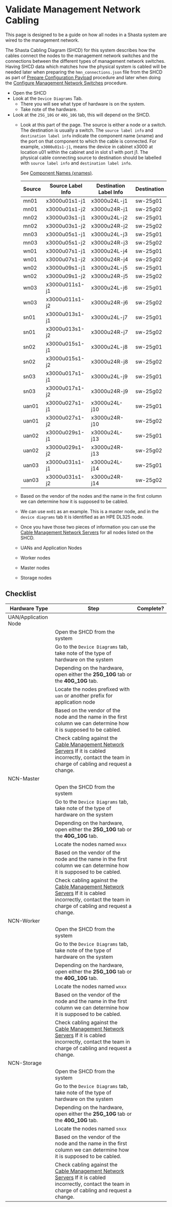 # Validate Management Network Cabling

This page is designed to be a guide on how all nodes in a Shasta system are wired to the management network.

The Shasta Cabling Diagram (SHCD) for this system describes how the cables connect the nodes to the management network switches
and the connections between the different types of management network switches.
Having SHCD data which matches how the physical system is cabled will be needed later when preparing the `hmn_connections.json`
file from the SHCD as part of [Prepare Configuration Payload](index.md#prepare_configuration_payload) procedure and later when 
doing the [Configure Management Network Switches](index.md#configure_management_network) procedure.

- Open the SHCD
- Look at the ```Device Diagrams``` Tab.
   - There you will see what type of hardware is on the system.
   - Take note of the hardware.
- Look at the ```25G_10G``` or ```40G_10G``` tab, this will depend on the SHCD.
   - Look at this part of the page. The source is either a node or a switch. The destination is usually a switch.
     The `source label info` and `destination label info` indicate the component name (xname) and the port on that component to which
     the cable is connected. For example, `x3000u01s1-j1`, means the device in cabinet x3000 at location u01 within the cabinet and in slot s1 with port j1.
     The physical cable connecting source to destination should be labelled with `source label info` and `destination label info`.

     See [Component Names (xnames)](../operations/Component_Names_xnames.md).
     

      | Source | Source Label Info | Destination Label Info | Destination |
      | --- | --- | ---| --- |
      | mn01 | x3000u01s1-j1 | x3000u24L-j1 | sw-25g01 |
      | mn01 | x3000u01s1-j2 | x3000u24R-j1 | sw-25g02 |
      | mn02 | x3000u03s1-j1 | x3000u24L-j2 | sw-25g01 |
      | mn02 | x3000u03s1-j2 | x3000u24R-j2 | sw-25g02 |
      | mn03 | x3000u05s1-j1 | x3000u24L-j3 | sw-25g01 |
      | mn03 | x3000u05s1-j2 | x3000u24R-j3 | sw-25g02 |
      | wn01 | x3000u07s1-j1 | x3000u24L-j4 | sw-25g01 |
      | wn01 | x3000u07s1-j2 | x3000u24R-j4 | sw-25g02 |
      | wn02 | x3000u09s1-j1 | x3000u24L-j5 | sw-25g01 |
      | wn02 | x3000u09s1-j2 | x3000u24R-j5 | sw-25g02 |
      | wn03 | x3000u011s1-j1 | x3000u24L-j6 | sw-25g01 |
      | wn03 | x3000u011s1-j2 | x3000u24R-j6 | sw-25g02 |
      | sn01 | x3000u013s1-j1 | x3000u24L-j7 | sw-25g01 |
      | sn01 | x3000u013s1-j2 | x3000u24R-j7 | sw-25g02 |
      | sn02 | x3000u015s1-j1 | x3000u24L-j8 | sw-25g01 |
      | sn02 | x3000u015s1-j2 | x3000u24R-j8 | sw-25g02 |
      | sn03 | x3000u017s1-j1 | x3000u24L-j9 | sw-25g01 |
      | sn03 | x3000u017s1-j2 | x3000u24R-j9 | sw-25g02 |
      | uan01 | x3000u027s1-j1 | x3000u24L-j10 | sw-25g01 |
      | uan01 | x3000u027s1-j2 | x3000u24R-j10 | sw-25g02 |
      | uan02 | x3000u029s1-j1 | x3000u24L-j13 | sw-25g01 |
      | uan02 | x3000u029s1-j2 | x3000u24R-j13 | sw-25g02 |
      | uan03 | x3000u031s1-j1 | x3000u24L-j14 | sw-25g01 |
      | uan03 | x3000u031s1-j2 | x3000u24R-j14 | sw-25g02 |

    - Based on the vendor of the nodes and the name in the first column we can determine how it is supposed to be cabled. 
    - We can use ```mn01``` as an example. This is a master node, and in the ```device diagrams``` tab it is identified as an HPE DL325 node.
    - Once you have those two pieces of information you can use the [Cable Management Network Servers](cable_management_network_servers.md) for all nodes listed on the SHCD.
    - UANs and Application Nodes
    - Worker nodes
    - Master nodes
    - Storage nodes
    
## Checklist

| Hardware Type | Step      | Complete?     |
| ----------- | ----------- | ------------- |
| UAN/Application Node         |             |               |
|             | Open the SHCD from the system |             |
|             | Go to the ```Device Diagrams``` tab, take note of the type of hardware on the system        |          |
|             | Depending on the hardware, open either the **25G_10G** tab or the **40G_10G** tab. |        |
|             | Locate the nodes prefixed with ```uan``` or another prefix for application node |        |
|             | Based on the vendor of the node and the name in the first column we can determine how it is supposed to be cabled.  |         |
|             | Check cabling against the [Cable Management Network Servers](cable_management_network_servers.md) If it is cabled incorrectly, contact the team in charge of cabling and request a change.             |               |
| NCN-Master         |             |               |
|             | Open the SHCD from the system |             |
|             | Go to the ```Device Diagrams``` tab, take note of the type of hardware on the system        |          |
|             | Depending on the hardware, open either the **25G_10G** tab or the **40G_10G** tab. |        |
|             | Locate the nodes named ```mnxx``` |        |
|             | Based on the vendor of the node and the name in the first column we can determine how it is supposed to be cabled.  |         |
|             | Check cabling against the [Cable Management Network Servers](cable_management_network_servers.md) If it is cabled incorrectly, contact the team in charge of cabling and request a change.             |               |
| NCN-Worker         |             |               |
|             | Open the SHCD from the system |             |
|             | Go to the ```Device Diagrams``` tab, take note of the type of hardware on the system        |          |
|             | Depending on the hardware, open either the **25G_10G** tab or the **40G_10G** tab. |        |
|             | Locate the nodes named ```wnxx``` |        |
|             | Based on the vendor of the node and the name in the first column we can determine how it is supposed to be cabled.  |         |
|             | Check cabling against the [Cable Management Network Servers](cable_management_network_servers.md) If it is cabled incorrectly, contact the team in charge of cabling and request a change.             |               |
| NCN-Storage         |             |               |
|             | Open the SHCD from the system |             |
|             | Go to the ```Device Diagrams``` tab, take note of the type of hardware on the system        |          |
|             | Depending on the hardware, open either the **25G_10G** tab or the **40G_10G** tab. |        |
|             | Locate the nodes named ```snxx``` |        |
|             | Based on the vendor of the node and the name in the first column we can determine how it is supposed to be cabled.  |         |
|             | Check cabling against the [Cable Management Network Servers](cable_management_network_servers.md) If it is cabled incorrectly, contact the team in charge of cabling and request a change.             |               |
